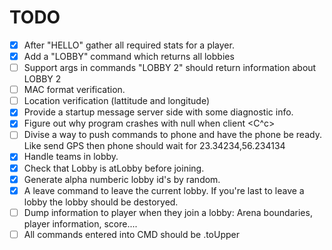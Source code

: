 TODO
====

- [X] After "HELLO" gather all required stats for a player. 
- [x] Add a "LOBBY" command which returns all lobbies
- [ ] Support args in commands "LOBBY 2" should return information about LOBBY 2
- [ ] MAC format verification.
- [ ] Location verification (lattitude and longitude)
- [x] Provide a startup message server side with some diagnostic info.
- [x] Figure out why program crashes with null when client <C^c>
- [ ] Divise a way to push commands to phone and have the phone be
  ready. Like send GPS then phone should wait for 23.34234,56.234134 
- [x] Handle teams in lobby.
- [x] Check that Lobby is atLobby before joining. 
- [x] Generate alpha numberic lobby id's by random. 
- [x] A leave command to leave the current lobby. If you're last to leave a lobby the lobby should be destoryed. 
- [ ] Dump information to player when they join a lobby: Arena
  boundaries, player information, score....
- [ ] All commands entered into CMD should be .toUpper
